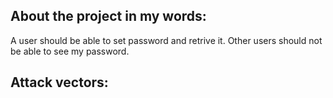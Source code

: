 ## About the project in my words:

A user should be able to set password and retrive it. Other users should not be able to see my password.

## Attack vectors:

